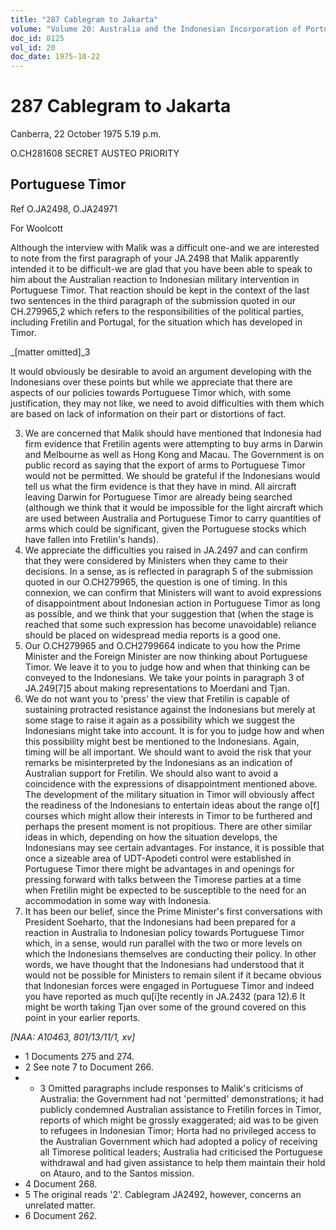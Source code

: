 ```yaml
---
title: "287 Cablegram to Jakarta"
volume: "Volume 20: Australia and the Indonesian Incorporation of Portuguese Timor, 1974-1976"
doc_id: 8125
vol_id: 20
doc_date: 1975-10-22
---
```


# 287 Cablegram to Jakarta

Canberra, 22 October 1975 5.19 p.m.

O.CH281608 SECRET AUSTEO PRIORITY

## Portuguese Timor

Ref O.JA2498, O.JA24971

For Woolcott

Although the interview with Malik was a difficult one-and we are interested to note from the first paragraph of your JA.2498 that Malik apparently intended it to be difficult-we are glad that you have been able to speak to him about the Australian reaction to Indonesian military intervention in Portuguese Timor. That reaction should be kept in the context of the last two sentences in the third paragraph of the submission quoted in our CH.279965,2 which refers to the responsibilities of the political parties, including Fretilin and Portugal, for the situation which has developed in Timor.

_[matter omitted]_3

It would obviously be desirable to avoid an argument developing with the Indonesians over these points but while we appreciate that there are aspects of our policies towards Portuguese Timor which, with some justification, they may not like, we need to avoid difficulties with them which are based on lack of information on their part or distortions of fact.

  3. We are concerned that Malik should have mentioned that Indonesia had firm evidence that Fretilin agents were attempting to buy arms in Darwin and Melbourne as well as Hong Kong and Macau. The Government is on public record as saying that the export of arms to Portuguese Timor would not be permitted. We should be grateful if the Indonesians would tell us what the firm evidence is that they have in mind. All aircraft leaving Darwin for Portuguese Timor are already being searched (although we think that it would be impossible for the light aircraft which are used between Australia and Portuguese Timor to carry quantities of arms which could be significant, given the Portuguese stocks which have fallen into Fretilin's hands).
  4. We appreciate the difficulties you raised in JA.2497 and can confirm that they were considered by Ministers when they came to their decisions. In a sense, as is reflected in paragraph 5 of the submission quoted in our O.CH279965, the question is one of timing. In this connexion, we can confirm that Ministers will want to avoid expressions of disappointment about Indonesian action in Portuguese Timor as long as possible, and we think that your suggestion that (when the stage is reached that some such expression has become unavoidable) reliance should be placed on widespread media reports is a good one.
  5. Our O.CH279965 and O.CH2799664 indicate to you how the Prime Minister and the Foreign Minister are now thinking about Portuguese Timor. We leave it to you to judge how and when that thinking can be conveyed to the Indonesians. We take your points in paragraph 3 of JA.249[7]5 about making representations to Moerdani and Tjan.
  6. We do not want you to 'press' the view that Fretilin is capable of sustaining protracted resistance against the Indonesians but merely at some stage to raise it again as a possibility which we suggest the Indonesians might take into account. It is for you to judge how and when this possibility might best be mentioned to the Indonesians. Again, timing will be all important. We should want to avoid the risk that your remarks be misinterpreted by the Indonesians as an indication of Australian support for Fretilin. We should also want to avoid a coincidence with the expressions of disappointment mentioned above. The development of the military situation in Timor will obviously affect the readiness of the Indonesians to entertain ideas about the range o[f] courses which might allow their interests in Timor to be furthered­ and perhaps the present moment is not propitious. There are other similar ideas in which, depending on how the situation develops, the Indonesians may see certain advantages. For instance, it is possible that once a sizeable area of UDT-Apodeti control were established in Portuguese Timor there might be advantages in and openings for pressing forward with talks between the Timorese parties at a time when Fretilin might be expected to be susceptible to the need for an accommodation in some way with Indonesia.
  7. It has been our belief, since the Prime Minister's first conversations with President Soeharto, that the Indonesians had been prepared for a reaction in Australia to Indonesian policy towards Portuguese Timor which, in a sense, would run parallel with the two or more levels on which the Indonesians themselves are conducting their policy. In other words, we have thought that the Indonesians had understood that it would not be possible for Ministers to remain silent if it became obvious that Indonesian forces were engaged in Portuguese Timor and indeed you have reported as much qu[i]te recently in JA.2432 (para 12).6 It might be worth taking Tjan over some of the ground covered on this point in your earlier reports.



_[NAA: A10463, 801/13/11/1, xv]_

  * 1 Documents 275 and 274.
  * 2 See note 7 to Document 266.
  *   * 3 Omitted paragraphs include responses to Malik's criticisms of Australia: the Government had not 'permitted' demonstrations; it had publicly condemned Australian assistance to Fretilin forces in Timor, reports of which might be grossly exaggerated; aid was to be given to refugees in Indonesian Timor; Horta had no privileged access to the Australian Government which had adopted a policy of receiving all Timorese political leaders; Australia had criticised the Portuguese withdrawal and had given assistance to help them maintain their hold on Atauro, and to the Santos mission.
  * 4 Document 268.
  * 5 The original reads '2'. Cablegram JA2492, however, concerns an unrelated matter.
  * 6 Document 262.


